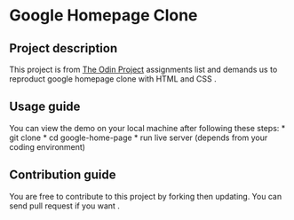 # Google Homepage Clone

## Project description

   This project is from [The Odin Project](https://www.theodinproject.com/paths/foundations/courses/foundations/lessons/html-css) assignments list and demands us to reproduct google homepage clone with HTML and CSS .

## Usage guide

  You can view the demo on your local machine after following these steps:
    * git clone
    * cd google-home-page
    * run live server (depends from your coding environment)

## Contribution guide

  You are free to contribute to this project by forking then updating.
  You can send pull request if you want . 
